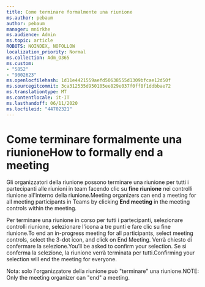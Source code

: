 ```yaml
---
title: Come terminare formalmente una riunione
ms.author: pebaum
author: pebaum
manager: mnirkhe
ms.audience: Admin
ms.topic: article
ROBOTS: NOINDEX, NOFOLLOW
localization_priority: Normal
ms.collection: Adm_O365
ms.custom:
- "5852"
- "9002623"
ms.openlocfilehash: 1d11e4421559aefd50638555d1309bfcae12d50f
ms.sourcegitcommit: 3ca312535d950105ee829e037f0ff8f1ddbbae72
ms.translationtype: MT
ms.contentlocale: it-IT
ms.lasthandoff: 06/11/2020
ms.locfileid: "44702321"
---
```

# <a name="how-to-formally-end-a-meeting"></a><span data-ttu-id="5e610-102">Come terminare formalmente una riunione</span><span class="sxs-lookup"><span data-stu-id="5e610-102">How to formally end a meeting</span></span>

<span data-ttu-id="5e610-103">Gli organizzatori della riunione possono terminare una riunione per tutti i partecipanti alle riunioni in team facendo clic su **fine riunione** nei controlli riunione all'interno della riunione.</span><span class="sxs-lookup"><span data-stu-id="5e610-103">Meeting organizers can end a meeting for all meeting participants in Teams by clicking **End meeting** in the meeting controls within the meeting.</span></span>  

<span data-ttu-id="5e610-104">Per terminare una riunione in corso per tutti i partecipanti, selezionare controlli riunione, selezionare l'icona a tre punti e fare clic su fine riunione.</span><span class="sxs-lookup"><span data-stu-id="5e610-104">To end an in-progress meeting for all participants, select meeting controls, select the 3-dot icon, and click on End Meeting.</span></span> <span data-ttu-id="5e610-105">Verrà chiesto di confermare la selezione.</span><span class="sxs-lookup"><span data-stu-id="5e610-105">You’ll be asked to confirm your selection.</span></span> <span data-ttu-id="5e610-106">Se si conferma la selezione, la riunione verrà terminata per tutti.</span><span class="sxs-lookup"><span data-stu-id="5e610-106">Confirming your selection will end the meeting for everyone.</span></span>

<span data-ttu-id="5e610-107">Nota: solo l'organizzatore della riunione può "terminare" una riunione.</span><span class="sxs-lookup"><span data-stu-id="5e610-107">NOTE: Only the meeting organizer can "end" a meeting.</span></span>